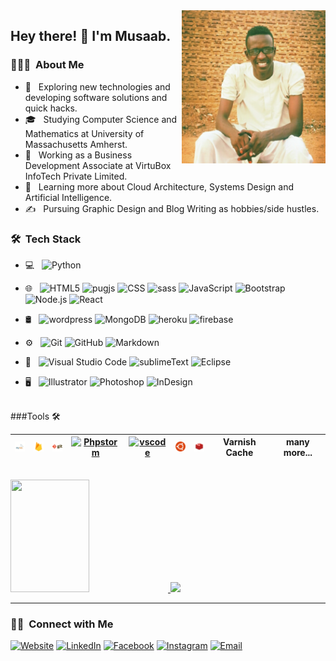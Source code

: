 <img align='right' src="https://github.com/Ebn-Omier/myPortfolio/blob/master/img/me.jpg" width="230">


<h2> Hey there! 👋 I'm Musaab.</h2>

<h3> 👨🏻‍💻 &nbsp;About Me </h3>

- 🤔 &nbsp; Exploring new technologies and developing software solutions and quick hacks.
- 🎓 &nbsp; Studying Computer Science and Mathematics at University of Massachusetts Amherst.
- 💼 &nbsp; Working as a Business Development Associate at VirtuBox InfoTech Private Limited.
- 🌱 &nbsp; Learning more about Cloud Architecture, Systems Design and Artificial Intelligence.
- ✍️ &nbsp; Pursuing Graphic Design and Blog Writing as hobbies/side hustles.

<h3> 🛠 &nbsp;Tech Stack</h3>

- 💻 &nbsp;
  ![Python](https://img.shields.io/badge/-Python-333333?style=flat&logo=python)
- 🌐 &nbsp;
  ![HTML5](https://img.shields.io/badge/-HTML5-333333?style=flat&logo=HTML5)
  ![pugjs](https://img.shields.io/badge/-pugjs-333333?style=flat&logo=pugjs)
  ![CSS](https://img.shields.io/badge/-CSS-333333?style=flat&logo=CSS3&logoColor=1572B6)
  ![sass](https://img.shields.io/badge/-sass-333333?style=flat&logo=sass)
  ![JavaScript](https://img.shields.io/badge/-JavaScript-333333?style=flat&logo=javascript)
  ![Bootstrap](https://img.shields.io/badge/-Bootstrap-333333?style=flat&logo=bootstrap&logoColor=563D7C)
  ![Node.js](https://img.shields.io/badge/-Node.js-333333?style=flat&logo=node.js)
  ![React](https://img.shields.io/badge/-React-333333?style=flat&logo=react)
- 🛢 &nbsp;
  ![wordpress](https://img.shields.io/badge/-wordpress-333333?style=flat&logo=wordpress)
  ![MongoDB](https://img.shields.io/badge/-MongoDB-333333?style=flat&logo=mongodb)
  ![heroku](https://img.shields.io/badge/-heroku-333333?style=flat&logo=heroku)
  ![firebase](https://img.shields.io/badge/-firebase-333333?style=flat&logo=firebase)
- ⚙️ &nbsp;
  ![Git](https://img.shields.io/badge/-Git-333333?style=flat&logo=git)
  ![GitHub](https://img.shields.io/badge/-GitHub-333333?style=flat&logo=github)
  ![Markdown](https://img.shields.io/badge/-Markdown-333333?style=flat&logo=markdown)
  
- 🔧 &nbsp;
  ![Visual Studio Code](https://img.shields.io/badge/-Visual%20Studio%20Code-333333?style=flat&logo=visual-studio-code&logoColor=007ACC)
  ![sublimeText](https://img.shields.io/badge/-sublimeText-333333?style=flat&logo=sublimeText)
  ![Eclipse](https://img.shields.io/badge/-Eclipse-333333?style=flat&logo=eclipse-ide&logoColor=2C2255)
- 🖥 &nbsp;
  ![Illustrator](https://img.shields.io/badge/-Illustrator-333333?style=flat&logo=adobe-illustrator)
  ![Photoshop](https://img.shields.io/badge/-Photoshop-333333?style=flat&logo=adobe-photoshop)
  ![InDesign](https://img.shields.io/badge/-InDesign-333333?style=flat&logo=adobe-indesign)

<br/>
###Tools 🛠️

| [<img src="https://raw.githubusercontent.com/github/explore/80688e429a7d4ef2fca1e82350fe8e3517d3494d/topics/mysql/mysql.png" alt="mysql" width="24">](https://www.mysql.com/) |  [<img src="https://raw.githubusercontent.com/github/explore/80688e429a7d4ef2fca1e82350fe8e3517d3494d/topics/firebase/firebase.png" alt="firebase" width="24">](https://firebase.google.com/) | [<img src="https://raw.githubusercontent.com/github/explore/80688e429a7d4ef2fca1e82350fe8e3517d3494d/topics/git/git.png" alt="Git" width="24">](https://git-scm.com/) |  [<img src="https://logonoid.com/images/phpstorm-logo.png" alt="Phpstorm" width="24">](https://www.jetbrains.com/phpstorm/) | [<img src="https://upload.wikimedia.org/wikipedia/commons/thumb/2/2d/Visual_Studio_Code_1.18_icon.svg/1200px-Visual_Studio_Code_1.18_icon.svg.png" alt="vscode" width="24">](https://code.visualstudio.com/) | [<img src="https://raw.githubusercontent.com/github/explore/80688e429a7d4ef2fca1e82350fe8e3517d3494d/topics/ubuntu/ubuntu.png" alt="Ubuntu" width="24">](https://ubuntu.com/)  |  [<img src="https://raw.githubusercontent.com/github/explore/80688e429a7d4ef2fca1e82350fe8e3517d3494d/topics/redis/redis.png" alt="Redis" width="24">](https://redis.io/) | Varnish Cache | many more...
|---|---|---|---|---|---|---|---|---|

<br/>


<a href="https://github.com/AVS1508">
  <img height="180em" width="50%" src="https://github-readme-stats.vercel.app/api?username=Ebn-Omier&show_icons=true" />
  <img height="180em" src="https://github-readme-stats.vercel.app/api/top-langs/?username=Ebn-Omier&layout=compact" />
</a>

----


<h3> 🤝🏻 &nbsp;Connect with Me </h3>

<p>
  
  <a href="https://ebn-omier.github.io/myPortfolio/">
     <img alt="Website" src="https://img.shields.io/badge/-my_Website-294d75?style=flat&logo=google-chrome"></a>

  <a href="https://www.linkedin.com/in/musaab-ebn-omeir-abdalla-9373b51a4/">
    <img alt="LinkedIn" src="https://img.shields.io/badge/-LinkedIn-294d75?style=plastice&logo=linkedin"></a>
  
  <a href="https://www.facebook.com/taw.saab">
    <img alt="Facebook" src="https://img.shields.io/badge/_-facebook-294d75?style=flat-square&logo=Facebook"></a>

  <a href="https://www.instagram.com/ebn_omier/">
    <img alt="Instagram" src="https://img.shields.io/badge/-Instagram-294d75?style=flat-square&logo=instagram"></a>

  <a href="mailto:saab.musaab@gmail.com">
    <img alt="Email" src="https://img.shields.io/badge/Email-saab.musaab@gmail.com-294d75?style=flat&logo=gmail"></a>

</p>

